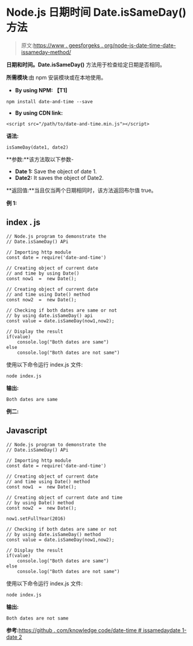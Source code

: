 # Node.js 日期时间 Date.isSameDay()方法

> 原文:[https://www . geesforgeks . org/node-js-date-time-date-issameday-method/](https://www.geeksforgeeks.org/node-js-date-and-time-date-issameday-method/)

**日期和时间。Date.isSameDay()** 方法用于检查给定日期是否相同。

**所需模块**:由 npm 安装模块或在本地使用。

*   **By using NPM: 【T1]**

```
npm install date-and-time --save
```

*   **By using CDN link:**

```
<script src="/path/to/date-and-time.min.js"></script>
```

**语法:**

```
isSameDay(date1, date2)
```

**参数:**该方法取以下参数-

*   **Date 1:** Save the object of date 1.
*   **Date2:** It saves the object of Date2.

**返回值:**当且仅当两个日期相同时，该方法返回布尔值 true。

**例 1:**

## index . js

```
// Node.js program to demonstrate the  
// Date.isSameDay() APi

// Importing http module
const date = require('date-and-time')

// Creating object of current date
// and time by using Date() 
const now1  =  new Date();

// Creating object of current date 
// and time using Date() method
const now2  =  new Date();

// Checking if both dates are same or not
// by using date.isSameDay() api
const value = date.isSameDay(now1,now2);

// Display the result
if(value)
    console.log("Both dates are same")
else
    console.log("Both dates are not same")
```

使用以下命令运行 index.js 文件:

```
node index.js
```

**输出:**

```
Both dates are same
```

**例二:**

## Javascript

```
// Node.js program to demonstrate the  
// Date.isSameDay() APi

// Importing http module
const date = require('date-and-time')

// Creating object of current date 
// and time using Date() method
const now1  =  new Date();

// Creating object of current date and time 
// by using Date() method
const now2  =  new Date();

now1.setFullYear(2016)

// Checking if both dates are same or not
// by using date.isSameDay() method
const value = date.isSameDay(now1,now2);

// Display the result
if(value)
    console.log("Both dates are same")
else
    console.log("Both dates are not same")
```

使用以下命令运行 index.js 文件:

```
node index.js
```

**输出:**

```
Both dates are not same
```

**参考:**[https://github . com/knowledge code/date-time # issamedaydate 1-date 2](https://github.com/knowledgecode/date-and-time#issamedaydate1-date2)